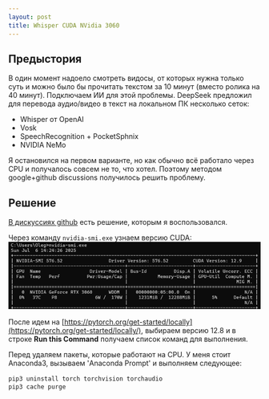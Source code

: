 ```yaml
---
layout: post
title: Whisper CUDA NVidia 3060
---
```


## Предыстория

В один момент надоело смотреть видосы, от которых нужна только суть и можно было бы прочитать текстом за 10 минут (вместо ролика на 40 минут). Подключаем ИИ для этой проблемы. DeepSeek предложил для перевода аудио/видео в текст на локальном ПК несколько сеток:
* Whisper от OpenAI
* Vosk
* SpeechRecognition + PocketSphnix
* NVIDIA NeMo

Я остановился на первом варианте, но как обычно всё работало через CPU и получалось совсем не то, что хотел. Поэтому методом google+github discussions получилось решить проблему. 

## Решение

[В дискуссиях github](https://github.com/openai/whisper/discussions/47) есть решение, которым я воспользовался.

Через команду `nvidia-smi.exe` узнаем версию CUDA:
![CUDA Version 12.9](/assets/images/cuda.png "CUDA Version 12.9")

После идем на [https://pytorch.org/get-started/locally](https://pytorch.org/get-started/locally/), выбираем версию 12.8 и в строке **Run this Command** получаем список команд для выполнения.

Перед удаляем пакеты, которые работают на CPU. У меня стоит Anaconda3, вызываем 'Anaconda Prompt' и выполняем следующее:
```
pip3 uninstall torch torchvision torchaudio
pip3 cache purge
```


